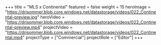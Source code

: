 +++
title = "MLS x Continental"
featured = false
weight = 15
heroImage = "https://drisommer.blob.core.windows.net/datastorage/videos/022_Continental-preview.jpg"
heroVideo = "https://drisommer.blob.core.windows.net/datastorage/videos/022_Continental-preview.mp4"
projectVideo = "https://drisommer.blob.core.windows.net/datastorage/videos/022_Continental.mp4"
projectType = ["Commercial"]
projectRole = ["Editor"]
+++

